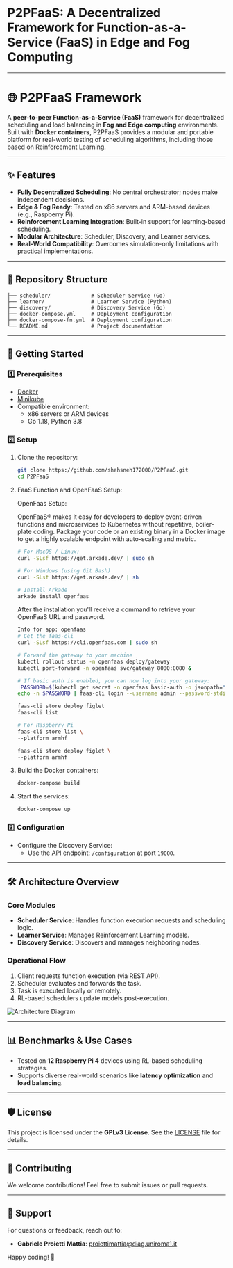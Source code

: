 # P2PFaaS: A Decentralized Framework for Function-as-a-Service (FaaS) in Edge and Fog Computing

---

# 🌐 P2PFaaS Framework

A **peer-to-peer Function-as-a-Service (FaaS)** framework for decentralized scheduling and load balancing in **Fog and Edge computing** environments. Built with **Docker containers**, P2PFaaS provides a modular and portable platform for real-world testing of scheduling algorithms, including those based on Reinforcement Learning.

---

## ✨ Features
- **Fully Decentralized Scheduling**: No central orchestrator; nodes make independent decisions.
- **Edge & Fog Ready**: Tested on x86 servers and ARM-based devices (e.g., Raspberry Pi).
- **Reinforcement Learning Integration**: Built-in support for learning-based scheduling.
- **Modular Architecture**: Scheduler, Discovery, and Learner services.
- **Real-World Compatibility**: Overcomes simulation-only limitations with practical implementations.

---

## 📁 Repository Structure
```
├── scheduler/             # Scheduler Service (Go)
├── learner/               # Learner Service (Python)
├── discovery/             # Discovery Service (Go)
├── docker-compose.yml     # Deployment configuration
├── docker-compose-fn.yml  # Deployment configuration
└── README.md              # Project documentation
```

---

## 🚀 Getting Started

### 1️⃣ Prerequisites
- [Docker](https://www.docker.com/) 
- [Minikube](https://minikube.sigs.k8s.io/docs/start/)
- Compatible environment:
  - x86 servers or ARM devices
  - Go 1.18, Python 3.8

### 2️⃣ Setup
1. Clone the repository:
   ```bash
   git clone https://github.com/shahsneh172000/P2PFaaS.git
   cd P2PFaaS
   ```
2. FaaS Function and OpenFaaS Setup:
   
   OpenFaas Setup: 
   
   OpenFaaS® makes it easy for developers to deploy event-driven functions 
   and microservices to Kubernetes without repetitive, boiler-plate coding. Package your 
   code or an existing binary in a Docker image to get a highly scalable endpoint with 
   auto-scaling and metric.

   ```bash
   # For MacOS / Linux:
   curl -SLsf https://get.arkade.dev/ | sudo sh

   # For Windows (using Git Bash)
   curl -SLsf https://get.arkade.dev/ | sh

   # Install Arkade
   arkade install openfaas 
   ```
   After the installation you'll receive a command to retrieve your OpenFaaS URL and password.

   ```bash
   Info for app: openfaas
   # Get the faas-cli
   curl -SLsf https://cli.openfaas.com | sudo sh

   # Forward the gateway to your machine
   kubectl rollout status -n openfaas deploy/gateway
   kubectl port-forward -n openfaas svc/gateway 8080:8080 &

   # If basic auth is enabled, you can now log into your gateway:
    PASSWORD=$(kubectl get secret -n openfaas basic-auth -o jsonpath="{.data.basic-auth-password}" | base64 --decode; echo)
   echo -n $PASSWORD | faas-cli login --username admin --password-stdin

   faas-cli store deploy figlet
   faas-cli list

   # For Raspberry Pi
   faas-cli store list \
   --platform armhf

   faas-cli store deploy figlet \
   --platform armhf
   ```



2. Build the Docker containers:
   ```bash
   docker-compose build
   ```
3. Start the services:
   ```bash
   docker-compose up
   ```

### 3️⃣ Configuration
- Configure the Discovery Service:
  - Use the API endpoint: `/configuration` at port `19000`.

---

## 🛠 Architecture Overview

### Core Modules
- **Scheduler Service**: Handles function execution requests and scheduling logic.
- **Learner Service**: Manages Reinforcement Learning models.
- **Discovery Service**: Discovers and manages neighboring nodes.

### Operational Flow
1. Client requests function execution (via REST API).
2. Scheduler evaluates and forwards the task.
3. Task is executed locally or remotely.
4. RL-based schedulers update models post-execution.

![Architecture Diagram](https://your-diagram-link.com)

---

## 📊 Benchmarks & Use Cases
- Tested on **12 Raspberry Pi 4** devices using RL-based scheduling strategies.
- Supports diverse real-world scenarios like **latency optimization** and **load balancing**.

---

## 🛡 License
This project is licensed under the **GPLv3 License**. See the [LICENSE](LICENSE) file for details.

---

## 🤝 Contributing
We welcome contributions! Feel free to submit issues or pull requests.

---

## 📧 Support
For questions or feedback, reach out to:
- **Gabriele Proietti Mattia**: [proiettimattia@diag.uniroma1.it](mailto:proiettimattia@diag.uniroma1.it)

Happy coding! 🚀
